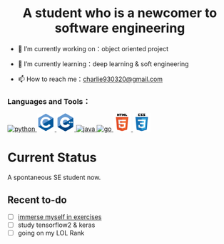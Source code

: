 <h1 align="center">A student who is a newcomer to software engineering</h1>

- 🔭 I’m currently working on：object oriented project

- 🌱 I’m currently learning：deep learning & soft engineering
  
- 📫 How to reach me：charlie930320@gmail.com

### Languages and Tools：
<p align="left"> <a href="https://www.python.org/" target="_blank" rel="noreferrer"> <img src="https://upload.wikimedia.org/wikipedia/commons/thumb/c/c3/Python-logo-notext.svg/800px-Python-logo-notext.svg.png" alt="python" width="40" height="40"/> </a> <a href="https://www.cprogramming.com/" target="_blank" rel="noreferrer"> <img src="https://raw.githubusercontent.com/devicons/devicon/master/icons/c/c-original.svg" alt="c" width="40" height="40"/> </a> <a href="https://www.w3schools.com/cpp/" target="_blank" rel="noreferrer"> <img src="https://raw.githubusercontent.com/devicons/devicon/master/icons/cplusplus/cplusplus-original.svg" alt="c++" width="40" height="40"/> </a> <a href="https://www.java.com/zh-TW/" target="_blank" rel="noreferrer"> <img src="https://upload.wikimedia.org/wikipedia/zh/8/88/Java_logo.png" alt="java" width="40" height="40"/> </a> <a href="https://go.dev/" target="_blank" rel="noreferrer"> <img src="https://xcbeyond.cn/golang-handbook/introduction/golang.jpg" alt="go" width="40" height="40"/> </a> <a href="https://www.w3.org/html/" target="_blank" rel="noreferrer"> <img src="https://raw.githubusercontent.com/devicons/devicon/master/icons/html5/html5-original-wordmark.svg" alt="html5" width="40" height="40"/> </a> <a href="https://www.w3schools.com/css/" target="_blank" rel="noreferrer"> <img src="https://raw.githubusercontent.com/devicons/devicon/master/icons/css3/css3-original-wordmark.svg" alt="css3" width="40" height="40"/> </a></p>

# Current Status
A spontaneous SE student now.
## Recent to-do
- [ ] [immerse myself in exercises](https://github.com/calculusfkyou/UVApractice)
- [ ] study tensorflow2 & keras
- [ ] going on my LOL Rank
